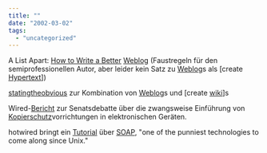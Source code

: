 ```yaml
---
title: ""
date: "2002-03-02"
tags: 
  - "uncategorized"
---
```


A List Apart: [How to Write a Better](http://www.alistapart.com/stories/writebetter/) [Weblog](http://www.vector5.de/cgi-bin/vanilla.r?selector=display&snip=Weblog) (Faustregeln für den semiprofessionellen Autor, aber leider kein Satz zu [Weblog](http://www.vector5.de/cgi-bin/vanilla.r?selector=display&snip=Weblog)s als \[create [Hypertext](http://www.vector5.de/cgi-bin/vanilla.r?selector=new&snip=Hypertext)\])  
  
[statingtheobvious](http://www.theobvious.com/archive.html?022602) zur Kombination von [Weblog](http://www.vector5.de/cgi-bin/vanilla.r?selector=display&snip=Weblog)s und \[create [wiki](http://www.vector5.de/cgi-bin/vanilla.r?selector=new&snip=wiki)\]s  
  
Wired-[Bericht](http://www.wired.com/news/politics/0,1283,50754,00.html) zur Senatsdebatte über die zwangsweise Einführung von [Kopierschutz](http://www.vector5.de/cgi-bin/vanilla.r?selector=display&snip=Kopierschutz)vorrichtungen in elektronischen Geräten.  
  
hotwired bringt ein [Tutorial](http://hotwired.lycos.com/webmonkey/02/08/index0a.html?tw=eg20020301) über [SOAP](http://www.vector5.de/cgi-bin/vanilla.r?selector=display&snip=SOAP), "one of the punniest technologies to come along since Unix."
